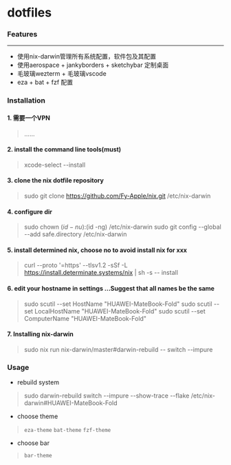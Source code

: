 # dotfiles

### Features

---

- 使用nix-darwin管理所有系统配置，软件包及其配置
- 使用aerospace + jankyborders + sketchybar 定制桌面
- 毛玻璃wezterm + 毛玻璃vscode
- eza + bat + fzf 配置

### Installation

#### 1. 需要一个VPN
> ......

#### 2. install the command line tools(must)
> xcode-select --install

#### 3. clone the nix dotfile repository
> sudo git clone https://github.com/Fy-Apple/nix.git /etc/nix-darwin

#### 4. configure dir
> sudo chown $(id -nu):$(id -ng) /etc/nix-darwin
> sudo git config --global --add safe.directory /etc/nix-darwin

#### 5. install determined nix, choose no to avoid install nix for xxx
> curl --proto '=https' --tlsv1.2 -sSf -L https://install.determinate.systems/nix | sh -s -- install

#### 6. edit your hostname in settings ...Suggest that all names be the same
> sudo scutil --set HostName "HUAWEI-MateBook-Fold"
> sudo scutil --set LocalHostName "HUAWEI-MateBook-Fold"
> sudo scutil --set ComputerName "HUAWEI-MateBook-Fold"

#### 7. Installing nix-darwin
> sudo nix run nix-darwin/master#darwin-rebuild -- switch --impure


### Usage
- rebuild system
> sudo darwin-rebuild switch --impure --show-trace --flake /etc/nix-darwin#HUAWEI-MateBook-Fold
- choose theme
> `eza-theme`  `bat-theme`  `fzf-theme`
- choose bar
> `bar-theme`

